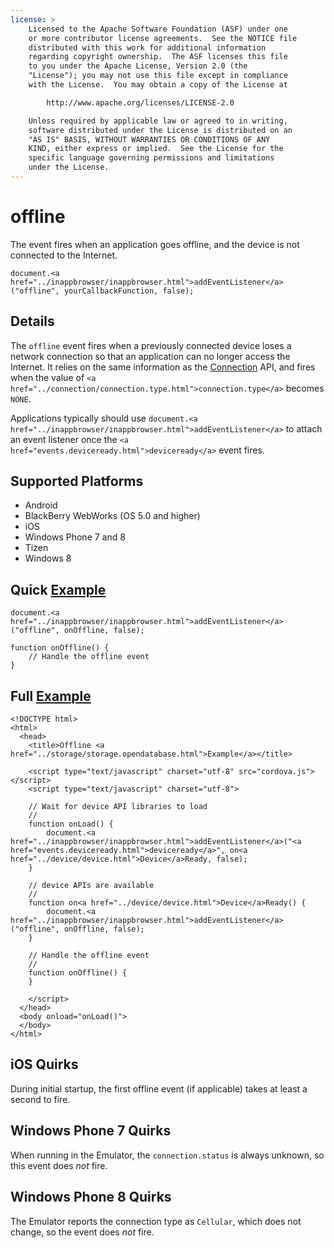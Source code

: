 ```yaml
---
license: >
    Licensed to the Apache Software Foundation (ASF) under one
    or more contributor license agreements.  See the NOTICE file
    distributed with this work for additional information
    regarding copyright ownership.  The ASF licenses this file
    to you under the Apache License, Version 2.0 (the
    "License"); you may not use this file except in compliance
    with the License.  You may obtain a copy of the License at

        http://www.apache.org/licenses/LICENSE-2.0

    Unless required by applicable law or agreed to in writing,
    software distributed under the License is distributed on an
    "AS IS" BASIS, WITHOUT WARRANTIES OR CONDITIONS OF ANY
    KIND, either express or implied.  See the License for the
    specific language governing permissions and limitations
    under the License.
---
```


# offline

The event fires when an application goes offline, and the device is
not connected to the Internet.

    document.<a href="../inappbrowser/inappbrowser.html">addEventListener</a>("offline", yourCallbackFunction, false);

## Details

The `offline` event fires when a previously connected device loses a
network connection so that an application can no longer access the
Internet.  It relies on the same information as the <a href="../connection/connection.html">Connection</a> API,
and fires when the value of `<a href="../connection/connection.type.html">connection.type</a>` becomes `NONE`.

Applications typically should use `document.<a href="../inappbrowser/inappbrowser.html">addEventListener</a>` to
attach an event listener once the `<a href="events.deviceready.html">deviceready</a>` event fires.

## Supported Platforms

- Android
- BlackBerry WebWorks (OS 5.0 and higher)
- iOS
- Windows Phone 7 and 8
- Tizen
- Windows 8

## Quick <a href="../storage/storage.opendatabase.html">Example</a>

    document.<a href="../inappbrowser/inappbrowser.html">addEventListener</a>("offline", onOffline, false);

    function onOffline() {
        // Handle the offline event
    }

## Full <a href="../storage/storage.opendatabase.html">Example</a>

    <!DOCTYPE html>
    <html>
      <head>
        <title>Offline <a href="../storage/storage.opendatabase.html">Example</a></title>

        <script type="text/javascript" charset="utf-8" src="cordova.js"></script>
        <script type="text/javascript" charset="utf-8">

        // Wait for device API libraries to load
        //
        function onLoad() {
            document.<a href="../inappbrowser/inappbrowser.html">addEventListener</a>("<a href="events.deviceready.html">deviceready</a>", on<a href="../device/device.html">Device</a>Ready, false);
        }

        // device APIs are available
        //
        function on<a href="../device/device.html">Device</a>Ready() {
            document.<a href="../inappbrowser/inappbrowser.html">addEventListener</a>("offline", onOffline, false);
        }

        // Handle the offline event
        //
        function onOffline() {
        }

        </script>
      </head>
      <body onload="onLoad()">
      </body>
    </html>

## iOS Quirks

During initial startup, the first offline event (if applicable) takes at least a second to fire.

## Windows Phone 7 Quirks

When running in the Emulator, the `connection.status` is always unknown, so this event does _not_ fire.

## Windows Phone 8 Quirks

The Emulator reports the connection type as `Cellular`, which does not change, so the event does _not_ fire.
